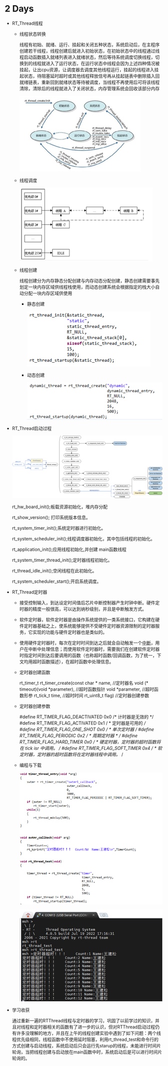 # 2 Days

- RT_Thread线程

  - 线程状态转换

    线程有初始、就绪、运行、挂起和关闭五种状态，系统启动后，在主程序创建若干线程，线程创建后就进入初始状态，在初始状态中的线程通过线程启动函数插入就绪列表进入就绪状态，然后等待系统调度切换线程，切换到的线程就进入了运行状态，在运行状态中线程会因为上述四种情况被挂起，让出cpu资源，让调度器去调度其他线程运行，挂起的线程进入挂起状态，待阻塞延时超时或其他线程释放信号再从挂起链表中删除插入回就绪链表，重新回到就绪状态等待被调度，当线程不再使用后可将该线程清除，清除后的线程就进入了关闭状态，内存管理系统会回收该部分内存

    <img src="./figure/线程状态.png" style="zoom: 50%;" />

  - 线程调度

    <img src="./figure/线程调度.png" style="zoom:50%;" />

  - 线程创建

    线程创建分为内存静态分配创建与内存动态分配创建，静态创建需要事先划定一块内存区域供线程栈使用，而动态创建系统会根据指定的栈大小自动分配一块内存区域供使用

    - 静态创建

      ![](./figure/静态创建.png)

    - 动态创建

      ![](./figure/动态创建.png)

- RT_Thread启动过程

  ![](./figure/系统启动.png)

  rt_hw_board_init();板载资源初始化，堆内存分配

  rt_show_version(); 打印系统版本信息。

  rt_system_timer_init();系统定时器进行初始化。

  rt_system_scheduler_init();线程调度器初始化，其中包括线程的初始化。

  rt_application_init();应用线程初始化,并创建 main函数线程

  rt_system_timer_thread_init();定时器线程初始化。

  rt_thread_idle_init();空闲线程在此初始化。

  rt_system_scheduler_start();开启系统调度。

- RT_Thread定时器
  - 接受控制输入，到达设定时间值后芯片中断控制器产生时钟中断。硬件定时器的精度一般很高，可以达到纳秒级别，并且是中断触发方式。

  - 软件定时器，软件定时器是由操作系统提供的一类系统接口，它构建在硬件定时器基础之上，使系统能够提供不受硬件定时器资源限制的定时器服务，它实现的功能与硬件定时器也是类似的。

  - 使用硬件定时器时，每次在定时时间到达之后就会自动触发一个[中断](https://so.csdn.net/so/search?q=中断&spm=1001.2101.3001.7020)，用户在中断中处理信息；而使用软件定时器时，需要我们在创建软件定时器时指定时间到达后要调用的函数（也称超时函数/回调函数，为了统一，下文均用超时函数描述），在超时函数中处理信息。

  - 定时器创建函数

    rt_timer_t rt_timer_create(const char * name, 									//定时器名
    												void (* timeout)(void *parameter),		//超时函数指针
    												void *parameter,									  //超时函数形参
    												rt_tick_t time,											 //超时时间
    												rt_uint8_t flag)											//定时器创建参数

  - 定时器创建参数

     #define RT_TIMER_FLAG_DEACTIVATED 0x0 /* 计时器是无效的 */
     #define RT_TIMER_FLAG_ACTIVATED 0x1 / * 定时器是可用的 */
     #define RT_TIMER_FLAG_ONE_SHOT 0x0 / * 单次定时器 */
     #define RT_TIMER_FLAG_PERIODIC 0x2 / * 周期定时器 * /
    #define RT_TIMER_FLAG_HARD_TIMER 0x0 / * 硬定时器，定时器的超时函数将在 tick isr 中调用。* /
     #define RT_TIMER_FLAG_SOFT_TIMER 0x4 / * 软定时器，定时器的超时函数将在定时器线程中调用。* /

  - 编程与下载

    ![](./figure/定时器程序.png)

    ![](./figure/下载到板子.png)

- 学习收获

  通过重新一遍的RTThread线程与定时器的学习，巩固了以前学过的知识，并且对线程和定时器相关的函数有了进一步的认识，但对RTThread启动过程仍有许多没理解的地方，并且在上午的线程创建实验中遇到了如下问题：两个线程优先级相同，线程函数中不使用延时阻塞，利用rt_thread_test和命令行的方式创建与启动线程，系统启动后只会运行先starup的线程，未能进行时间片轮询，当把线程创建与启动放在main函数中时，系统启动后是可以进行时间片轮询的。

  

​			